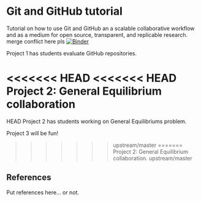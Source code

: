 # Git and GitHub tutorial

Tutorial on how to use Git and GitHub an a scalable collaborative workflow and as a medium for open source, transparent, and replicable research.
merge conflict here pls
[![Binder](https://mybinder.org/badge_logo.svg)](https://mybinder.org/v2/gh/nyupredocs/githubtutorial/master)

Project 1 has students evaluate GitHub repositories.

<<<<<<< HEAD
<<<<<<< HEAD
Project 2: General Equilibrium collaboration
=======
HEAD
Project 2 has students working on General Equilibriums problem.

Project 3 will be fun!

>>>>>>> upstream/master
=======
Project 2: General Equilibrium collaboration.
>>>>>>> upstream/master

## References
Put references here... or not.
